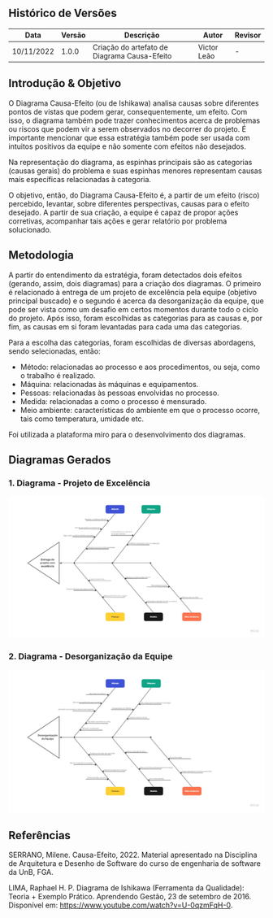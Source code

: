 ## Histórico de Versões

|    Data    | Versão |            Descrição           |       Autor     |    Revisor    |
|  --------  |  ----  |            ----------          | --------------- |    -------    |
| 10/11/2022 |  1.0.0 |  Criação do artefato de Diagrama Causa-Efeito    |   Victor Leão    |       -       |

## Introdução & Objetivo

O Diagrama Causa-Efeito (ou de Ishikawa) analisa causas sobre diferentes pontos de vistas que podem gerar, consequentemente, um efeito. Com isso, o diagrama também pode trazer conhecimentos acerca de problemas ou riscos que podem vir a serem observados no decorrer do projeto. É importante mencionar que essa estratégia também pode ser usada com intuitos positivos da equipe e não somente com efeitos não desejados.

Na representação do diagrama, as espinhas principais são as categorias (causas gerais) do problema e suas espinhas menores representam causas mais específicas relacionadas à categoria.

O objetivo, então, do Diagrama Causa-Efeito é, a partir de um efeito (risco) percebido, levantar, sobre diferentes perspectivas, causas para o efeito desejado. A partir de sua criação, a equipe é capaz de propor ações corretivas, acompanhar tais ações e gerar relatório por problema solucionado.

## Metodologia

A partir do entendimento da estratégia, foram detectados dois efeitos (gerando, assim, dois diagramas) para a criação dos diagramas. O primeiro é relacionado à entrega de um projeto de excelência pela equipe (objetivo principal buscado) e o segundo é acerca da desorganização da equipe, que pode ser vista como um desafio em certos momentos durante todo o ciclo do projeto. Após isso, foram escolhidas as categorias para as causas e, por fim, as causas em si foram levantadas para cada uma das categorias.

Para a escolha das categorias, foram escolhidas de diversas abordagens, sendo selecionadas, então:
- Método: relacionadas ao processo e aos procedimentos, ou seja, como o trabalho é realizado.
- Máquina: relacionadas às máquinas e equipamentos.
- Pessoas: relacionadas às pessoas envolvidas no processo.
- Medida: relacionadas a como o processo é mensurado.
- Meio ambiente: características do ambiente em que o processo ocorre, tais como temperatura, umidade etc.

Foi utilizada a plataforma miro para o desenvolvimento dos diagramas.

## Diagramas Gerados
### 1. Diagrama - Projeto de Excelência

[![CausaEfeito](./assets/projeto-causa-efeito.jpg "Diagrama de Causa e Efeito")](https://miro.com/welcomeonboard/Y3ZuMnFhRXJZN3drNnVSR0YwaXZCVHRTU0hKa0JjTll2QkdJVkFMNGJ6TklTQ0h6S0kwWU40SVZPdDFYMnp0M3wzNDU4NzY0NTE5MzE5NDM5NjY1fDI=?share_link_id=187776001012)

### 2. Diagrama - Desorganização da Equipe

[![CausaEfeito](./assets/causa-efeito-desorganizacao.jpg "Diagrama de Causa e Efeito")](https://miro.com/welcomeonboard/ZDBzSlZBYWFTbXE4Q3pMdTVWYm9NY0lINnJQUzA5TjYwQVlvYkhRVWhhVktTMFEzZ3AxMmNqcjdKVXJ4QTBDNXwzNDU4NzY0NTE5MzE5NDM5NjY1fDI=?share_link_id=697529899500)


## Referências

SERRANO, Milene. Causa-Efeito, 2022. Material apresentado na Disciplina de Arquitetura e Desenho de Software do curso de engenharia de software da UnB, FGA.

LIMA, Raphael H. P. Diagrama de Ishikawa (Ferramenta da Qualidade): Teoria + Exemplo Prático. Aprendendo Gestão, 23 de setembro de 2016. Disponível em: https://www.youtube.com/watch?v=U-0qzmFqH-0.